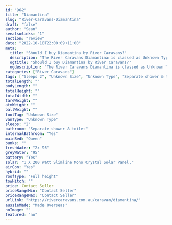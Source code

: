 ```yaml
---
id: "962"
title: "Diamantina"
slug: "River-Caravans-Diamantina"
draft: "false"
author: "Sean"
seealsolinks: "1"
section: "review"
date: "2022-10-10T22:00:09+11:00"
meta:
  title: "Should I buy Diamantina by River Caravans?"
  description: "The River Caravans Diamantina is classed as Unknown Type, and sleeps 2 people. It is Made Overseas and comes in at Unknown Size. It generally has Separate shower & toilet."
  ogtitle: "Should I buy Diamantina by River Caravans?"
  ogdescription: "The River Caravans Diamantina is classed as Unknown Type, and sleeps 2 people. It is Made Overseas and comes in at Unknown Size. It generally has Separate shower & toilet."
categories: ["River Caravans"]
tags: ["Sleeps 2", "Unknown Size", "Unknown Type", "Separate shower & toilet", "Full height", "Price Unknown", "Made Overseas"]
totalLength: ""
bodyLength: ""
totalHeight: ""
totalWidth: ""
tareWeight: ""
atmWeight: ""
ballWeight: ""
footTag: "Unknown Size"
vanType: "Unknown Type"
sleeps: "2"
bathroom: "Separate shower & toilet"
internalBathroom: "Yes"
mainBed: "Queen"
bunks: ""
freshWater: "2x 95"
greyWater: "95"
battery: "Yes"
solar: "1 X 200 Watt Slimline Mono Crystal Solar Panel."
airCon: "Yes"
hybrid: ""
roofType: "Full height"
towHitch: ""
price: Contact Seller
priceRangeMin: "Contact Seller"
priceRangeMax: "Contact Seller"
urlLink: "https://rivercaravans.com.au/caravan/diamantina/"
aussieMade: "Made Overseas"
noImage: ""
featured: "no"
---
```

